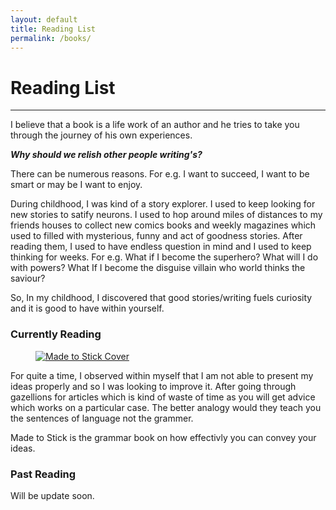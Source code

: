 ```yaml
---
layout: default
title: Reading List
permalink: /books/
---
```


# Reading List

<hr/>
I believe that a book is a life work of an author and he tries to take you through the journey of his own experiences.

***Why should we relish other people writing's?***

There can be numerous reasons. For e.g. I want to succeed, I want to be smart or may be I want to enjoy.

During childhood, I was kind of a story explorer. I used to keep looking for new stories to satify neurons. I used to hop around miles of distances to my friends houses to collect new comics books and weekly magazines which used to filled with mysterious, funny and act of goodness stories. After reading them, I used to have endless question in mind and I used to keep thinking for weeks. For e.g. What if I become the superhero? What will I do with powers? What If I become the disguise villain who world thinks the saviour?

So, In my childhood, I discovered that good stories/writing fuels curiosity and it is good to have within yourself.


### Currently Reading

<figure>
  <div class="small">
    <a href="http://amzn.to/2enb4UM" target="_blank"><img src="{{ site.url }}/assets/images/books/made-to-stick.jpg" alt="Made to Stick Cover"> </a>
  </div>
</figure>

For quite a time, I observed within myself that I am not able to present my ideas properly and so I was looking to improve it. After going through gazellions for articles which is kind of waste of time as you will get advice which works on a particular case. The better analogy would they teach you the sentences of language not the grammer.

Made to Stick is the grammar book on how effectivly you can convey your ideas.

### Past Reading

Will be update soon.





